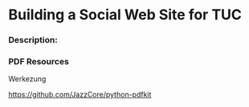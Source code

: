 # Building a Social Web Site for TUC
### Description:



### PDF Resources
Werkezung

https://github.com/JazzCore/python-pdfkit